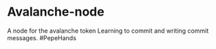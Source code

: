 # Avalanche-node
A node for the avalanche token
Learning to commit and writing commit messages.
#PepeHands
